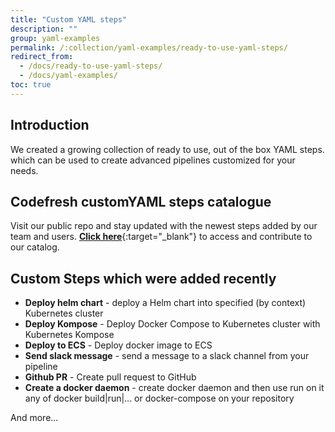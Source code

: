 ```yaml
---
title: "Custom YAML steps"
description: ""
group: yaml-examples
permalink: /:collection/yaml-examples/ready-to-use-yaml-steps/
redirect_from:
  - /docs/ready-to-use-yaml-steps/
  - /docs/yaml-examples/
toc: true
---
```

## Introduction
We created a growing collection of ready to use, out of the box YAML steps. which can be used to create advanced pipelines customized for your needs. 

## Codefresh customYAML steps catalogue
Visit our public repo and stay updated with the newest steps added by our team and users.
 [**Click here**](https://github.com/codefresh-io/plugins/blob/master/CATALOG.md){:target="_blank"} to access and contribute to our catalog.

## Custom Steps which were added recently
* **Deploy helm chart** - deploy a Helm chart into specified (by context) Kubernetes cluster
* **Deploy Kompose** - Deploy Docker Compose to Kubernetes cluster with Kubernetes Kompose
* **Deploy to ECS** - Deploy docker image to ECS
* **Send slack message** - send a message to a slack channel from your pipeline
* **Github PR** - Create pull request to GitHub
* **Create a docker daemon** - create docker daemon and then use run on it any of docker build\|run\|... or docker-compose on your repository

And more...
